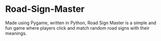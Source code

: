 # Road-Sign-Master
Made using Pygame, written in Python, Road Sign Master is a simple and fun game where players click and match random road signs with their meanings.
